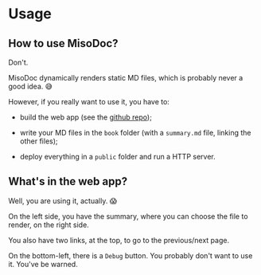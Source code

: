 
# Usage

## How to use MisoDoc?

Don't.

MisoDoc dynamically renders static MD files, which is probably never a good
idea. :sweat_smile:

However, if you really want to use it, you have to:

- build the web app (see the [github
  repo](https://github.com/juliendehos/misodoc));

- write your MD files in the `book` folder (with a `summary.md` file, linking
  the other files);

- deploy everything in a `public` folder and run a HTTP server.

## What's in the web app?

Well, you are using it, actually. :scream:

On the left side, you have the summary, where you can choose the file to
render, on the right side.

You also have two links, at the top, to go to the previous/next page.

On the bottom-left, there is a `Debug` button. You probably don't want to use
it. You've be warned.
